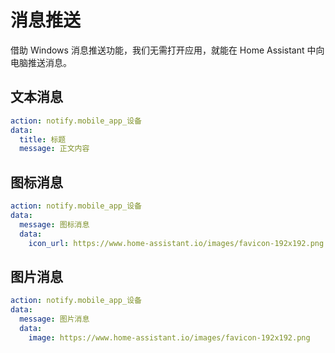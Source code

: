 # 消息推送

借助 Windows 消息推送功能，我们无需打开应用，就能在 Home Assistant 中向电脑推送消息。

## 文本消息

```yaml
action: notify.mobile_app_设备
data:
  title: 标题
  message: 正文内容
```

## 图标消息

```yaml
action: notify.mobile_app_设备
data:
  message: 图标消息
  data:
    icon_url: https://www.home-assistant.io/images/favicon-192x192.png
```

## 图片消息

```yaml
action: notify.mobile_app_设备
data:
  message: 图片消息
  data:
    image: https://www.home-assistant.io/images/favicon-192x192.png
```
